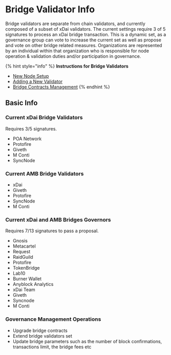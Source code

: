# Bridge Validator Info

Bridge validators are separate from chain validators, and currently composed of a subset of xDai validators. The current settings require 3 of 5 signatures to process an xDai bridge transaction. This is a dynamic set, as a governance group can vote to increase the current set as well as propose and vote on other bridge related measures. Organizations are represented by an individual within that organization who is responsible for node operation & validation duties and/or participation in governance.

{% hint style="info" %}
**Instructions for Bridge Validators**

* [New Node Setup](bridge-node-setup.md)
* [Adding a New Validator](current-validators-how-to-add-a-new-bridge-validator.md)
* [Bridge Contracts Management](https://docs.tokenbridge.net/xdai-bridge/xdai-bridge-contracts-management)
{% endhint %}

## Basic Info

### Current xDai Bridge Validators

Requires 3/5 signatures.

* POA Network
* Protofire
* Giveth
* M Conti
* SyncNode

### Current AMB Bridge Validators

* xDai 
* Giveth
* Protofire
* SyncNode
* M Conti

### Current xDai and AMB Bridges Governors

Requires 7/13 signatures to pass a proposal. 

* Gnosis
* Metacartel
* Request 
* RaidGuild
* Protofire 
* TokenBridge
* Lab10
* Burner Wallet
* Anyblock Analytics
* xDai Team
* Giveth
* Syncnode
* M Conti

### Governance Management Operations

* Upgrade bridge contracts
* Extend bridge validators set
* Update bridge parameters such as the number of block confirmations, transactions limit, the bridge fees etc



